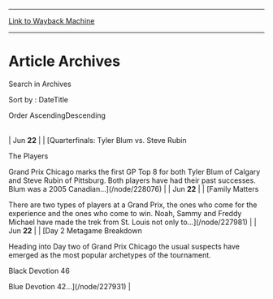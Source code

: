 
---
[Link to Wayback Machine](https://web.archive.org/web/20140627131602/http://magic.wizards.com/en/articles/archive/227926)

[_metadata_:generator]:- "Drupal 7 (http://drupal.org)"
[_metadata_:source]:- "div-main"
[_metadata_:title]:- "Article Archives"
[_metadata_:wayback_capture_timestamp]:- "2014-06-27 13:16:02"
[_metadata_:wayback_raw_url]:- "https://web.archive.org/web/20140627131602id_/http://magic.wizards.com/en/articles/archive/227926"
[_metadata_:wayback_url]:- "http://magic.wizards.com/en/articles/archive/227926"
---





Article Archives
================


 











 Search in Archives 








Sort by : 
DateTitle




Order 
AscendingDescending



 

 


 



|  |  |  |
| --- | --- | --- |
| 
 Jun **22** |  | 
[Quarterfinals: Tyler Blum vs. Steve Rubin 
 

 The Players


Grand Prix Chicago marks the first GP Top 8 for both Tyler Blum of Calgary and Steve Rubin of Pittsburg. Both players have had their past successes. Blum was a 2005 Canadian...](/node/228076)
 |
| 
 Jun **22** |  | 
[Family Matters 
 

 There are two types of players at a Grand Prix, the ones who come for the experience and the ones who come to win. Noah, Sammy and Freddy Michael have made the trek from St. Louis not only to...](/node/227981)
 |
| 
 Jun **22** |  | 
[Day 2 Metagame Breakdown 
 
Heading into Day two of Grand Prix Chicago the usual suspects have emerged as the most popular archetypes of the tournament.


 
 
 Black Devotion
 46
 
 
 Blue Devotion
 42...](/node/227931)
 |



 

  







